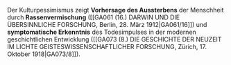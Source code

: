 
Der Kulturpessimismus zeigt **Vorhersage des Aussterbens** der Menschheit durch **Rassenvermischung** ([[GA061 (16.) DARWIN UND DIE ÜBERSINNLICHE FORSCHUNG, Berlin, 28. März 1912|GA061/16]]) und **symptomatische Erkenntnis** des Todesimpulses in der modernen geschichtlichen Entwicklung ([[GA073 (8.) DIE GESCHICHTE DER NEUZEIT IM LICHTE GEISTESWISSENSCHAFTLICHER FORSCHUNG, Zürich, 17. Oktober 1918|GA073/8]]).
